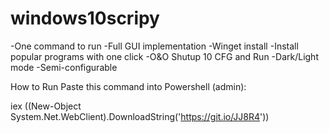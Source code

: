 # windows10scripy
-One command to run
-Full GUI implementation
-Winget install
-Install popular programs with one click
-O&O Shutup 10 CFG and Run
-Dark/Light mode
-Semi-configurable

How to Run
Paste this command into Powershell (admin):

iex ((New-Object System.Net.WebClient).DownloadString('https://git.io/JJ8R4'))
